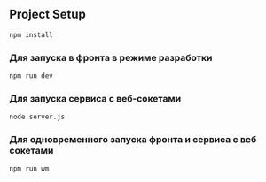 ## Project Setup

```sh
npm install
```

### Для запуска в фронта в режиме разработки

```sh
npm run dev
```

### Для запуска сервиса с веб-сокетами

```sh
node server.js
```
### Для одновременного запуска фронта и сервиса с веб сокетами

```sh
npm run wm
```